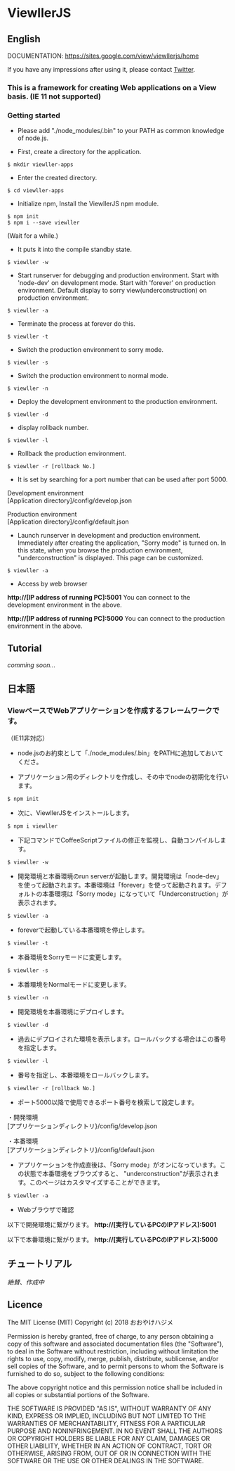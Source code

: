 # ViewllerJS

## English

DOCUMENTATION: https://sites.google.com/view/viewllerjs/home

If you have any impressions after using it, please contact [Twitter][0].

[0]:https://twitter.com/HajimeOhyake

### This is a framework for creating Web applications on a View basis. (IE 11 not supported)

### Getting started
- Please add "./node_modules/.bin" to your PATH as common knowledge of node.js.

- First, create a directory for the application.
```
$ mkdir viewller-apps
```
- Enter the created directory.
```
$ cd viewller-apps
```
- Initialize npm, Install the ViewllerJS npm module.
```
$ npm init  
$ npm i --save viewller
```
(Wait for a while.)

- It puts it into the compile standby state.
```
$ viewller -w
```
- Start runserver for debugging and production environment. Start with 'node-dev' on development mode. Start with 'forever' on production environment. Default display to sorry view(underconstruction) on production environment.
```
$ viewller -a
```
- Terminate the process at forever do this.
```
$ viewller -t
```
- Switch the production environment to sorry mode.
```
$ viewller -s
```
- Switch the production environment to normal mode.
```
$ viewller -n
```
- Deploy the development environment to the production environment.
```
$ viewller -d
```
- display rollback number.
```
$ viewller -l
```
- Rollback the production environment.
```
$ viewller -r [rollback No.]
```

- It is set by searching for a port number that can be used after port 5000.

Development environment  
[Application directory]/config/develop.json

Production environment  
[Application directory]/config/default.json

- Launch runserver in development and production environment. Immediately after creating the application, "Sorry mode" is turned on. In this state, when you browse the production environment, "underconstruction" is displayed. This page can be customized.
```
$ viewller -a
```
- Access by web browser

**http://[IP address of running PC]:5001**
You can connect to the development environment in the above.

**http://[IP address of running PC]:5000**
You can connect to the production environment in the above.


## Tutorial

*comming soon...*


## 日本語

### ViewベースでWebアプリケーションを作成するフレームワークです。
（IE11非対応）

- node.jsのお約束として「./node_modules/.bin」をPATHに追加しておいてくださ。

- アプリケーション用のディレクトリを作成し、その中でnodeの初期化を行います。
```
$ npm init
```
- 次に、ViewllerJSをインストールします。
```
$ npm i viewller
```
- 下記コマンドでCoffeeScriptファイルの修正を監視し、自動コンパイルします。
```
$ viewller -w
```
- 開発環境と本番環境のrun serverが起動します。開発環境は「node-dev」を使って起動されます。本番環境は「forever」を使って起動されます。デフォルトの本番環境は「Sorry mode」になっていて「Underconstruction」が表示されます。
```
$ viewller -a
```
- foreverで起動している本番環境を停止します。
```
$ viewller -t
```
- 本番環境をSorryモードに変更します。
```
$ viewller -s
```
- 本番環境をNormalモードに変更します。
```
$ viewller -n
```
- 開発環境を本番環境にデプロイします。
```
$ viewller -d
```
- 過去にデプロイされた環境を表示します。ロールバックする場合はこの番号を指定します。
```
$ viewller -l
```
- 番号を指定し、本番環境をロールバックします。
```
$ viewller -r [rollback No.]
```

- ポート5000以降で使用できるポート番号を検索して設定します。

・開発環境  
[アプリケーションディレクトリ}/config/develop.json

・本番環境  
[アプリケーションディレクトリ}/config/default.json

- アプリケーションを作成直後は、「Sorry mode」がオンになっています。この状態で本番環境をブラウズすると、 "underconstruction"が表示されます。このページはカスタマイズすることができます。
```
$ viewller -a
```
- Webブラウザで確認

以下で開発環境に繋がります。
**http://[実行しているPCのIPアドレス]:5001**

以下で本番環境に繋がります。
**http://[実行しているPCのIPアドレス]:5000**


## チュートリアル

*絶賛、作成中*


## Licence

The MIT License (MIT) Copyright (c) 2018 おおやけハジメ

Permission is hereby granted, free of charge, to any person obtaining a copy of this software and associated documentation files (the "Software"), to deal in the Software without restriction, including without limitation the rights to use, copy, modify, merge, publish, distribute, sublicense, and/or sell copies of the Software, and to permit persons to whom the Software is furnished to do so, subject to the following conditions:

The above copyright notice and this permission notice shall be included in all copies or substantial portions of the Software.

THE SOFTWARE IS PROVIDED "AS IS", WITHOUT WARRANTY OF ANY KIND, EXPRESS OR IMPLIED, INCLUDING BUT NOT LIMITED TO THE WARRANTIES OF MERCHANTABILITY, FITNESS FOR A PARTICULAR PURPOSE AND NONINFRINGEMENT. IN NO EVENT SHALL THE AUTHORS OR COPYRIGHT HOLDERS BE LIABLE FOR ANY CLAIM, DAMAGES OR OTHER LIABILITY, WHETHER IN AN ACTION OF CONTRACT, TORT OR OTHERWISE, ARISING FROM, OUT OF OR IN CONNECTION WITH THE SOFTWARE OR THE USE OR OTHER DEALINGS IN THE SOFTWARE.

